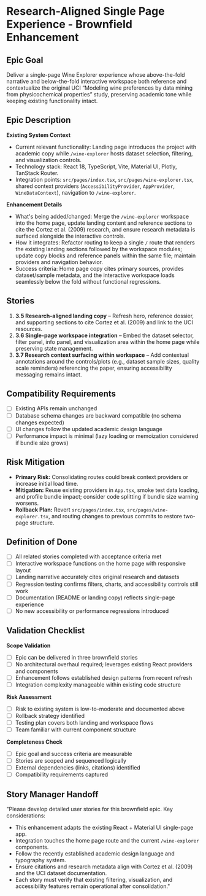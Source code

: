 # Research-Aligned Single Page Experience - Brownfield Enhancement

## Epic Goal

Deliver a single-page Wine Explorer experience whose above-the-fold narrative and below-the-fold interactive workspace both reference and contextualize the original UCI “Modeling wine preferences by data mining from physicochemical properties” study, preserving academic tone while keeping existing functionality intact.

## Epic Description

**Existing System Context**

- Current relevant functionality: Landing page introduces the project with academic copy while `/wine-explorer` hosts dataset selection, filtering, and visualization controls.
- Technology stack: React 18, TypeScript, Vite, Material UI, Plotly, TanStack Router.
- Integration points: `src/pages/index.tsx`, `src/pages/wine-explorer.tsx`, shared context providers (`AccessibilityProvider`, `AppProvider`, `WineDataContext`), navigation to `/wine-explorer`.

**Enhancement Details**

- What's being added/changed: Merge the `/wine-explorer` workspace into the home page, update landing content and reference sections to cite the Cortez et al. (2009) research, and ensure research metadata is surfaced alongside the interactive controls.
- How it integrates: Refactor routing to keep a single `/` route that renders the existing landing sections followed by the workspace modules; update copy blocks and reference panels within the same file; maintain providers and navigation behavior.
- Success criteria: Home page copy cites primary sources, provides dataset/sample metadata, and the interactive workspace loads seamlessly below the fold without functional regressions.

## Stories

1. **3.5 Research-aligned landing copy** – Refresh hero, reference dossier, and supporting sections to cite Cortez et al. (2009) and link to the UCI resources.
2. **3.6 Single-page workspace integration** – Embed the dataset selector, filter panel, info panel, and visualization area within the home page while preserving state management.
3. **3.7 Research context surfacing within workspace** – Add contextual annotations around the controls/plots (e.g., dataset sample sizes, quality scale reminders) referencing the paper, ensuring accessibility messaging remains intact.

## Compatibility Requirements

- [ ] Existing APIs remain unchanged
- [ ] Database schema changes are backward compatible (no schema changes expected)
- [ ] UI changes follow the updated academic design language
- [ ] Performance impact is minimal (lazy loading or memoization considered if bundle size grows)

## Risk Mitigation

- **Primary Risk:** Consolidating routes could break context providers or increase initial load time.
- **Mitigation:** Reuse existing providers in `App.tsx`, smoke test data loading, and profile bundle impact; consider code splitting if bundle size warning worsens.
- **Rollback Plan:** Revert `src/pages/index.tsx`, `src/pages/wine-explorer.tsx`, and routing changes to previous commits to restore two-page structure.

## Definition of Done

- [ ] All related stories completed with acceptance criteria met
- [ ] Interactive workspace functions on the home page with responsive layout
- [ ] Landing narrative accurately cites original research and datasets
- [ ] Regression testing confirms filters, charts, and accessibility controls still work
- [ ] Documentation (README or landing copy) reflects single-page experience
- [ ] No new accessibility or performance regressions introduced

## Validation Checklist

**Scope Validation**

- [ ] Epic can be delivered in three brownfield stories
- [ ] No architectural overhaul required; leverages existing React providers and components
- [ ] Enhancement follows established design patterns from recent refresh
- [ ] Integration complexity manageable within existing code structure

**Risk Assessment**

- [ ] Risk to existing system is low-to-moderate and documented above
- [ ] Rollback strategy identified
- [ ] Testing plan covers both landing and workspace flows
- [ ] Team familiar with current component structure

**Completeness Check**

- [ ] Epic goal and success criteria are measurable
- [ ] Stories are scoped and sequenced logically
- [ ] External dependencies (links, citations) identified
- [ ] Compatibility requirements captured

## Story Manager Handoff

"Please develop detailed user stories for this brownfield epic. Key considerations:

- This enhancement adapts the existing React + Material UI single-page app.
- Integration touches the home page route and the current `/wine-explorer` components.
- Follow the recently established academic design language and typography system.
- Ensure citations and research metadata align with Cortez et al. (2009) and the UCI dataset documentation.
- Each story must verify that existing filtering, visualization, and accessibility features remain operational after consolidation."
